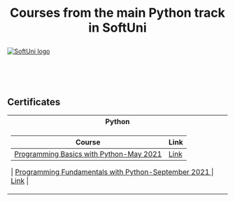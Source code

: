 # <p align="center"> Courses from the main Python track in SoftUni <p>


<a href="https://softuni.bg/trainings/courses" rel="Courses"> ![SoftUni logo][logo] </a>

[logo]: https://softuni.bg/content/images/svg-logos/software-university-logo.svg "Logo Title Text 2"

<br/>
<br/>
<br/>

<h2> Certificates </h2>

<table>

<tr>
  <th> Python </th>
</tr>

<tr>
<td>

| **Course**                                                            | **Link**                                                   |
| --------------------------------------------------------------------- | ---------------------------------------------------------- |
| <a href="https://softuni.bg/trainings/3401/programming-basics-with-python-may-2021" > Programming Basics with Python-May 2021 </a>| <a href="https://softuni.bg/certificates/details/107370/5e7ec35a"> Link</a> |

  
| <a href="https://softuni.bg/trainings/3450/programming-fundamentals-with-python-september-2021"> Programming Fundamentals with Python-September 2021 </a> | <a href="blank"> Link</a> |
</td>


</table>


